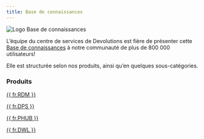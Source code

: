 ```yaml
---
title: Base de connaissances
---
```

![Logo Base de connaissances](/img/en/server/logo-knowledge-base-120.png)

L’équipe du centre de services de Devolutions est fière de présenter cette [Base de connaissances](/fr/kb/devolutions-customer-success/) à notre communauté de plus de 800 000 utilisateurs!  

Elle est structurée selon nos produits, ainsi qu’en quelques sous-catégories.  

### Produits 

[{{ fr.RDM }}](fr//kb/remote-desktop-manager/)  

[{{ fr.DPS }}](/fr/kb/devolutions-server/)  

[{{ fr.PHUB }}](/fr/kb/password-hub/)  

[{{ fr.DWL }}](/fr/kb/devolutions-web-login/)  

